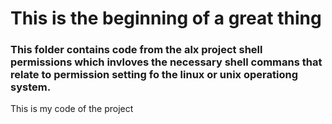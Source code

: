 # This is the beginning of a great thing

### This folder contains code from the alx project shell permissions which invloves the necessary shell commans that relate to permission setting fo the linux or unix operationg system.



This is my code of the project
